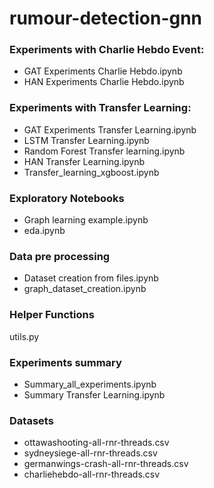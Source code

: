 # rumour-detection-gnn

### Experiments with Charlie Hebdo Event:
* GAT Experiments Charlie Hebdo.ipynb
* HAN Experiments Charlie Hebdo.ipynb

### Experiments with Transfer Learning:
* GAT Experiments Transfer Learning.ipynb
* LSTM Transfer Learning.ipynb
* Random Forest Transfer learning.ipynb
* HAN Transfer Learning.ipynb
* Transfer_learning_xgboost.ipynb

### Exploratory Notebooks
* Graph learning example.ipynb
* eda.ipynb

### Data pre processing
* Dataset creation from files.ipynb
* graph_dataset_creation.ipynb

### Helper Functions
utils.py

### Experiments summary
* Summary_all_experiments.ipynb
* Summary Transfer Learning.ipynb

### Datasets
* ottawashooting-all-rnr-threads.csv
* sydneysiege-all-rnr-threads.csv
* germanwings-crash-all-rnr-threads.csv
* charliehebdo-all-rnr-threads.csv

